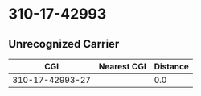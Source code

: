 # 310-17-42993
## Unrecognized Carrier


| CGI | Nearest CGI | Distance |
|-----|-------------|----------|
| 310-17-42993-27 |  | 0.0 |
